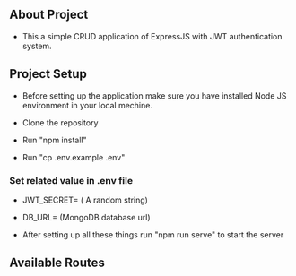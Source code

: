 ## About Project

- This a simple CRUD application of ExpressJS with JWT authentication system.

## Project Setup

- Before setting up the application make sure you have installed Node JS environment in your local mechine.

- Clone the repository

- Run "npm install"

- Run "cp .env.example .env"

### Set related value in .env file

- JWT_SECRET= ( A random string)

- DB_URL= (MongoDB database url)

- After setting up all these things run "npm run serve" to start the server

## Available Routes

```url

```